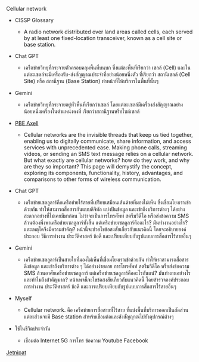 Cellular network

- CISSP Glossary
  - A radio network distributed over land areas called
cells, each served by at least one fixed-location transceiver,
known as a cell site or base station.

- Chat GPT
  - เครือข่ายวิทยุที่กระจายตัวครอบคลุมพื้นที่บนบก ซึ่งแต่ละพื้นที่เรียกว่า เซลล์ (Cell)
และในแต่ละเซลล์จะมีเครื่องรับ-ส่งสัญญาณประจำที่อย่างน้อยหนึ่งตัว
ที่เรียกว่า สถานีเซลล์ (Cell Site) หรือ สถานีฐาน (Base Station) ทำหน้าที่ให้บริการในพื้นที่นั้นๆ

- Gemini
  - เครือข่ายวิทยุที่กระจายอยู่ทั่วพื้นที่เรียกว่าเซลล์
โดยแต่ละเซลล์มีเครื่องส่งสัญญาณอย่างน้อยหนึ่งเครื่องในตำแหน่งคงที่ เรียกว่าสถานีฐานหรือไซต์เซลล์

- [PBE Axell](https://pbeaxell.com/about/glossary/what-is-a-cellular-network)
  - Cellular networks are the invisible threads that keep us tied together,
enabling us to digitally communicate, share information, and access services with unprecedented ease.
Making phone calls, streaming videos, or sending an SMS text message relies on a cellular network.
But what exactly are cellular networks?
how do they work, and why are they so important? This page will demystify the concept,
exploring its components, functionality, history, advantages, and comparisons to other forms of wireless communication.

- Chat GPT
  - เครือข่ายเซลลูลาร์คือเครือข่ายไร้สายที่เปรียบเสมือนเส้นด้ายที่มองไม่เห็น
ซึ่งเชื่อมโยงเราเข้าด้วยกัน ทำให้สามารถสื่อสารกันแบบดิจิทัล แบ่งปันข้อมูล และเข้าถึงบริการต่างๆ
ได้อย่างสะดวกอย่างที่ไม่เคยมีมาก่อน ไม่ว่าจะเป็นการโทรศัพท์ สตรีมวิดีโอ หรือส่งข้อความ SMS ล้วนต้องพึ่งพาเครือข่ายเซลลูลาร์ทั้งสิ้น
แต่เครือข่ายเซลลูลาร์คืออะไร? มันทำงานอย่างไร? และเหตุใดจึงมีความสำคัญ? หน้านี้จะช่วยไขข้อสงสัยเกี่ยวกับแนวคิดนี้
โดยจะอธิบายองค์ประกอบ วิธีการทำงาน ประวัติศาสตร์ ข้อดี และเปรียบเทียบกับรูปแบบการสื่อสารไร้สายอื่นๆ

- Gemini
  - เครือข่ายเซลลูลาร์เป็นสายใยที่มองไม่เห็นที่เชื่อมโยงเราเข้าด้วยกัน ทำให้เราสามารถสื่อสาร ดึงข้อมูล และเข้าถึงบริการต่าง ๆ
ได้อย่างง่ายดาย การโทรศัพท์ สตรีมวิดีโอ หรือส่งข้อความ SMS ล้วนอาศัยเครือข่ายเซลลูลาร์ แต่เครือข่ายเซลลูลาร์คืออะไรกันแน่?
มันทำงานอย่างไร และทำไมถึงสำคัญมาก? หน้าเพจนี้จะไขข้อสงสัยเกี่ยวกับแนวคิดนี้ โดยสำรวจองค์ประกอบ การทำงาน ประวัติศาสตร์ ข้อดี และการเปรียบเทียบกับรูปแบบการสื่อสารไร้สายอื่นๆ

- Myself
  - Cellular network. คือ เครือข่ายการสื่อสายที่ไร้สาย ที่แบ่งพื้นที่บริการออกเป็นสัดส่วน แต่ละส่วนจะมี Base station สำหร้บเชื่อมต่อและส่งสัญญาณไปยังอุปกรณ์ต่างๆ
- ใช้ในชีวิตประจำวัน
  - เชื่อมต่อ Internet 5G การโทร ข้อความ Youtube Facebook

[Jetnipat](https://JetnipatMark.github.io/cellular_network)
